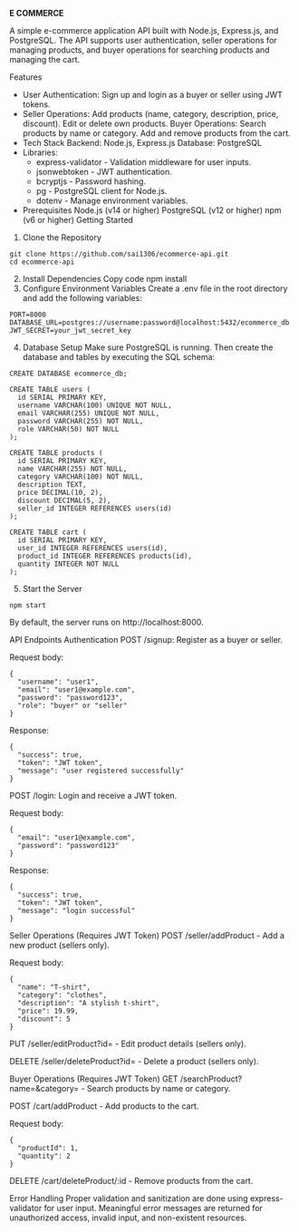 **E COMMERCE**

A simple e-commerce application API built with Node.js, Express.js, and PostgreSQL. The API supports user authentication, seller operations for managing products, and buyer operations for searching products and managing the cart.

Features
 - User Authentication: Sign up and login as a buyer or seller using JWT tokens.
 - Seller Operations: Add products (name, category, description, price, discount).
Edit or delete own products.
Buyer Operations:
Search products by name or category.
Add and remove products from the cart.
 - Tech Stack
   Backend: Node.js, Express.js
   Database: PostgreSQL
 - Libraries:
    - express-validator - Validation middleware for user inputs.
    - jsonwebtoken - JWT authentication.
    - bcryptjs - Password hashing.
    - pg - PostgreSQL client for Node.js.
    - dotenv - Manage environment variables.
 - Prerequisites
    Node.js (v14 or higher)
    PostgreSQL (v12 or higher)
    npm (v6 or higher)
Getting Started
1. Clone the Repository
 ```
git clone https://github.com/sai1306/ecommerce-api.git
cd ecommerce-api
 ```
2. Install Dependencies
Copy code
npm install
3. Configure Environment Variables
Create a .env file in the root directory and add the following variables:

```
PORT=8000
DATABASE_URL=postgres://username:password@localhost:5432/ecommerce_db
JWT_SECRET=your_jwt_secret_key
```
4. Database Setup
Make sure PostgreSQL is running. Then create the database and tables by executing the SQL schema:

```
CREATE DATABASE ecommerce_db;

CREATE TABLE users (
  id SERIAL PRIMARY KEY,
  username VARCHAR(100) UNIQUE NOT NULL,
  email VARCHAR(255) UNIQUE NOT NULL,
  password VARCHAR(255) NOT NULL,
  role VARCHAR(50) NOT NULL
);

CREATE TABLE products (
  id SERIAL PRIMARY KEY,
  name VARCHAR(255) NOT NULL,
  category VARCHAR(100) NOT NULL,
  description TEXT,
  price DECIMAL(10, 2),
  discount DECIMAL(5, 2),
  seller_id INTEGER REFERENCES users(id)
);

CREATE TABLE cart (
  id SERIAL PRIMARY KEY,
  user_id INTEGER REFERENCES users(id),
  product_id INTEGER REFERENCES products(id),
  quantity INTEGER NOT NULL
);
 ```
5. Start the Server
```
npm start
```
By default, the server runs on http://localhost:8000.

API Endpoints
Authentication
POST /signup: Register as a buyer or seller.

Request body:
```
{
  "username": "user1",
  "email": "user1@example.com",
  "password": "password123",
  "role": "buyer" or "seller"
}
```
Response:
```
{
  "success": true,
  "token": "JWT token",
  "message": "user registered successfully"
}
```
POST /login: Login and receive a JWT token.

Request body:
```
{
  "email": "user1@example.com",
  "password": "password123"
}
```
Response:
```
{
  "success": true,
  "token": "JWT token",
  "message": "login successful"
}
```
Seller Operations (Requires JWT Token)
POST /seller/addProduct - Add a new product (sellers only).

Request body:
```
{
  "name": "T-shirt",
  "category": "clothes",
  "description": "A stylish t-shirt",
  "price": 19.99,
  "discount": 5
}
```
PUT /seller/editProduct?id=<productId> - Edit product details (sellers only).

DELETE /seller/deleteProduct?id=<productId> - Delete a product (sellers only).

Buyer Operations (Requires JWT Token)
GET /searchProduct?name=<productName>&category=<category> - Search products by name or category.

POST /cart/addProduct - Add products to the cart.

Request body:
```
{
  "productId": 1,
  "quantity": 2
}
```
DELETE
/cart/deleteProduct/:id - Remove products from the cart.

Error Handling
Proper validation and sanitization are done using express-validator for user input.
Meaningful error messages are returned for unauthorized access, invalid input, and non-existent resources.
